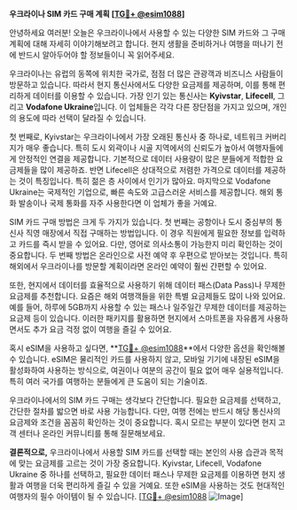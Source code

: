 **우크라이나 SIM 카드 구매 계획 [[TG💪+ @esim1088](https://t.me/s/esim1088)]**

안녕하세요 여러분! 오늘은 우크라이나에서 사용할 수 있는 다양한 SIM 카드와 그 구매 계획에 대해 자세히 이야기해보려고 합니다. 현지 생활을 준비하거나 여행을 떠나기 전에 반드시 알아두어야 할 정보들이니 꼭 읽어주세요.

우크라이나는 유럽의 동쪽에 위치한 국가로, 점점 더 많은 관광객과 비즈니스 사람들이 방문하고 있습니다. 따라서 현지 통신사에서도 다양한 요금제를 제공하며, 이를 통해 편리하게 데이터를 이용할 수 있습니다. 가장 인기 있는 통신사는 **Kyivstar**, **Lifecell**, 그리고 **Vodafone Ukraine**입니다. 이 업체들은 각각 다른 장단점을 가지고 있으며, 개인의 용도에 따라 선택이 달라질 수 있습니다.

첫 번째로, Kyivstar는 우크라이나에서 가장 오래된 통신사 중 하나로, 네트워크 커버리지가 매우 좋습니다. 특히 도시 외곽이나 시골 지역에서의 신뢰도가 높아서 여행자들에게 안정적인 연결을 제공합니다. 기본적으로 데이터 사용량이 많은 분들에게 적합한 요금제들을 많이 제공하죠. 반면 Lifecell은 상대적으로 저렴한 가격으로 데이터를 제공하는 것이 특징입니다. 특히 젊은 층 사이에서 인기가 많아요. 마지막으로 Vodafone Ukraine는 국제적인 기업으로, 빠른 속도와 고급스러운 서비스를 제공합니다. 해외 통화 발송이나 국제 통화를 자주 사용한다면 이 업체가 좋을 거예요.

SIM 카드 구매 방법은 크게 두 가지가 있습니다. 첫 번째는 공항이나 도시 중심부의 통신사 직영 매장에서 직접 구매하는 방법입니다. 이 경우 직원에게 필요한 정보를 입력하고 카드를 즉시 받을 수 있어요. 다만, 영어로 의사소통이 가능한지 미리 확인하는 것이 중요합니다. 두 번째 방법은 온라인으로 사전 예약 후 우편으로 받아보는 것입니다. 특히 해외에서 우크라이나를 방문할 계획이라면 온라인 예약이 훨씬 간편할 수 있어요.

또한, 현지에서 데이터를 효율적으로 사용하기 위해 데이터 패스(Data Pass)나 무제한 요금제를 추천합니다. 요즘은 해외 여행객들을 위한 특별 요금제들도 많이 나와 있어요. 예를 들어, 하루에 5GB까지 사용할 수 있는 패스나 일주일간 무제한 데이터를 제공하는 요금제 등이 있습니다. 이러한 패키지를 활용하면 현지에서 스마트폰을 자유롭게 사용하면서도 추가 요금 걱정 없이 여행을 즐길 수 있어요.

혹시 eSIM을 사용하고 싶다면, **[TG💪+ @esim1088](https://t.me/s/esim1088)**에서 다양한 옵션을 확인해볼 수 있습니다. eSIM은 물리적인 카드를 사용하지 않고, 모바일 기기에 내장된 eSIM을 활성화하여 사용하는 방식으로, 여권이나 여분의 공간이 필요 없어 매우 실용적입니다. 특히 여러 국가를 여행하는 분들에게 큰 도움이 되는 기술이죠.

우크라이나에서의 SIM 카드 구매는 생각보다 간단합니다. 필요한 요금제를 선택하고, 간단한 절차를 밟으면 바로 사용 가능합니다. 다만, 여행 전에는 반드시 해당 통신사의 요금제와 조건을 꼼꼼히 확인하는 것이 중요합니다. 혹시 모르는 부분이 있다면 현지 고객 센터나 온라인 커뮤니티를 통해 질문해보세요.

**결론적으로,** 우크라이나에서 사용할 SIM 카드를 선택할 때는 본인의 사용 습관과 목적에 맞는 요금제를 고르는 것이 가장 중요합니다. Kyivstar, Lifecell, Vodafone Ukraine 중 하나를 선택하고, 필요한 데이터 패스나 무제한 요금제를 이용하면 현지 생활과 여행을 더욱 편리하게 즐길 수 있을 거예요. 또한 eSIM을 사용하는 것도 현대적인 여행자의 필수 아이템이 될 수 있습니다. [[TG💪+ @esim1088](https://t.me/s/esim1088) ![Image](https://i.postimg.cc/Y0z9fWf4/image.png)]